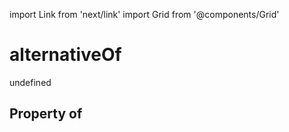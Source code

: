 import Link from 'next/link'
import Grid from '@components/Grid'

# alternativeOf

undefined

## Property of




